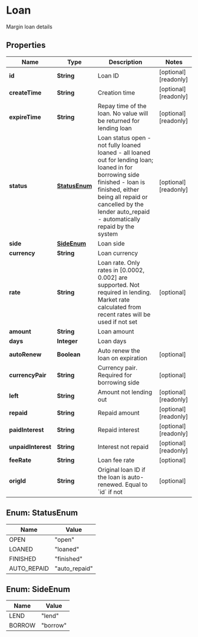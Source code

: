 
# Loan

Margin loan details

## Properties

Name | Type | Description | Notes
------------ | ------------- | ------------- | -------------
**id** | **String** | Loan ID |  [optional] [readonly]
**createTime** | **String** | Creation time |  [optional] [readonly]
**expireTime** | **String** | Repay time of the loan. No value will be returned for lending loan |  [optional] [readonly]
**status** | [**StatusEnum**](#StatusEnum) | Loan status  open - not fully loaned loaned - all loaned out for lending loan; loaned in for borrowing side finished - loan is finished, either being all repaid or cancelled by the lender auto_repaid - automatically repaid by the system |  [optional] [readonly]
**side** | [**SideEnum**](#SideEnum) | Loan side | 
**currency** | **String** | Loan currency | 
**rate** | **String** | Loan rate. Only rates in [0.0002, 0.002] are supported.  Not required in lending. Market rate calculated from recent rates will be used if not set |  [optional]
**amount** | **String** | Loan amount | 
**days** | **Integer** | Loan days | 
**autoRenew** | **Boolean** | Auto renew the loan on expiration |  [optional]
**currencyPair** | **String** | Currency pair. Required for borrowing side |  [optional]
**left** | **String** | Amount not lending out |  [optional] [readonly]
**repaid** | **String** | Repaid amount |  [optional] [readonly]
**paidInterest** | **String** | Repaid interest |  [optional] [readonly]
**unpaidInterest** | **String** | Interest not repaid |  [optional] [readonly]
**feeRate** | **String** | Loan fee rate |  [optional]
**origId** | **String** | Original loan ID if the loan is auto-renewed. Equal to &#x60;id&#x60; if not |  [optional]

## Enum: StatusEnum

Name | Value
---- | -----
OPEN | &quot;open&quot;
LOANED | &quot;loaned&quot;
FINISHED | &quot;finished&quot;
AUTO_REPAID | &quot;auto_repaid&quot;

## Enum: SideEnum

Name | Value
---- | -----
LEND | &quot;lend&quot;
BORROW | &quot;borrow&quot;

